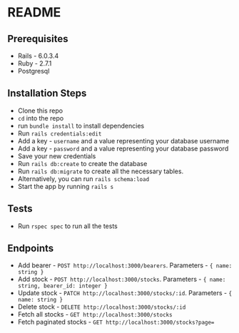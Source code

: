 # README

## Prerequisites

* Rails - 6.0.3.4
* Ruby - 2.7.1
* Postgresql

## Installation Steps
* Clone this repo
* `cd` into the repo
* run `bundle install` to install dependencies
* Run `rails credentials:edit`
* Add a key  - `username` and a value representing your database username
* Add a key - `password` and a value representing your database password
* Save your new credentials
* Run  `rails db:create` to create the database
* Run `rails db:migrate` to create all the  necessary tables.
* Alternatively, you can run `rails schema:load`
* Start the app by running `rails s`

## Tests
* Run `rspec spec` to run all the tests

## Endpoints
* Add bearer - `POST http://localhost:3000/bearers`. Parameters - `{ name: string }`
* Add stock - `POST http://localhost:3000/stocks`. Parameters - `{ name: string, bearer_id: integer }`
* Update stock - `PATCH http://localhost:3000/stocks/:id`. Parameters - `{ name: string }`
* Delete stock - `DELETE http://localhost:3000/stocks/:id`
* Fetch all stocks - `GET http://localhost:3000/stocks`
* Fetch paginated stocks - `GET http://localhost:3000/stocks?page=`

